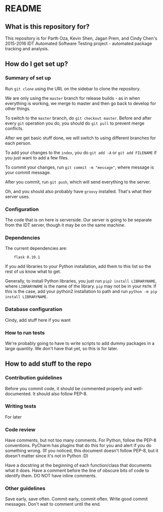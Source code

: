 # README #

## What is this repository for? ##

This repository is for Parth Oza, Kevin Shen, Jagan Prem, and Cindy Chen's 2015-2016 IDT Automated Software Testing project - automated package tracking and analysis.

## How do I get set up? ##

### Summary of set up ###

Run `git clone` using the URL on the sidebar to clone the repository.

We are only using the `master` branch for release builds - as in when everything is working, we merge to master and then go back to develop for other things.

To switch to the `master` branch, do `git checkout master`. Before and after every `git` operation you do, you should do `git pull` to prevent merge conflicts.

After we get basic stuff done, we will switch to using different branches for each person.

To add your changes to the `index`, you do `git add -A` or `git add FILENAME` if you just want to add a few files.

To commit your changes, run `git commit -m "message"`, where message is your commit message.

After you commit, run `git push`, which will send everything to the server.

Oh, and you should also probably have `groovy` installed. That's what their server uses.

### Configuration ###

The code that is on here is serverside. Our server is going to be separate from the IDT server, though it may be on the same machine. 

### Dependencies ###

The current dependencies are:

```
    flask 0.10.1
```

If you add libraries to your Python installation, add them to this list so the rest of us know what to get.

Generally, to install Python libraries, you just run `pip2 install LIBRARYNAME`, where `LIBRARYNAME` is the name of the library. `pip` may not be in your `PATH`. If this is the case, add your python2 installation to path and run `python -m pip install LIBRARYNAME`.


### Database configuration ###

Cindy, add stuff here if you want

### How to run tests ###

We're probably going to have to write scripts to add dummy packages in a large quantity. We don't have that yet, so this is for later. 


## How to add stuff to the repo ##

### Contribution guidelines ###

Before you commit code, it should be commented properly and well-documented. It should also follow PEP-8.

### Writing tests ###

For later


### Code review ###

Have comments, but not too many comments. For Python, follow the PEP-8 conventions. PyCharm has plugins that do this for you and alert if you do something wrong.
(If you noticed, this document doesn't follow PEP-8, but it doesn't matter since it's not in Python :D)

Have a docstring at the beginning of each function/class that documents what it does. Have a comment before the line of obscure bits of code to identify them. DO NOT have inline comments.


### Other guidelines ###

Save early, save often. Commit early, commit often. Write good commit messages. Don't wait to comment until the end.
